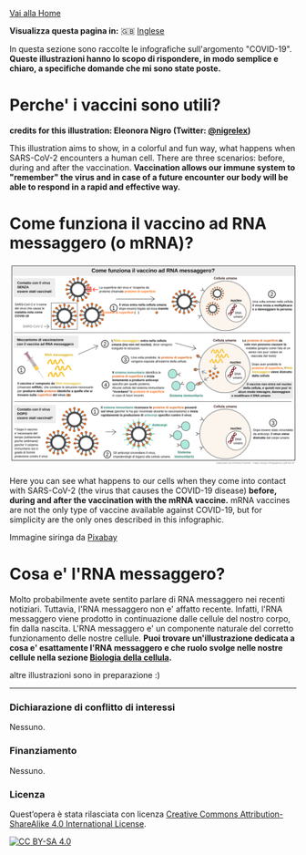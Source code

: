 
[Vai alla Home](https://easy-infographics.github.io/it/)

**Visualizza questa pagina in:** 🇬🇧 [Inglese](../en/)

In questa sezione sono raccolte le infografiche sull'argomento "COVID-19". 
**Queste illustrazioni hanno lo scopo di rispondere, in modo semplice e chiaro, a specifiche domande che mi sono state poste.** 


# Perche' i vaccini sono utili?

**credits for this illustration: Eleonora Nigro (Twitter: [@nigrelex](https://twitter.com/nigrelex?lang=en#:~:text=Eleonora%20Nigro%20(%40nigrelex)%20%7C%20Twitter))**

This illustration aims to show, in a colorful and fun way, what happens when SARS-CoV-2 encounters a human cell. There are three scenarios: before, during and after the vaccination.
**Vaccination allows our immune system to "remember" the virus and in case of a future encounter our body will be able to respond in a rapid and effective way.**


# Come funziona il vaccino ad RNA messaggero (o mRNA)?

![How does the mRNA vaccine work - versione italiana](images/vaccine.svg)

Here you can see what happens to our cells when they come into contact with SARS-CoV-2 (the virus that causes the COVID-19 disease) **before, during and after the vaccination with the mRNA vaccine.** 
mRNA vaccines are not the only type of vaccine available against COVID-19, but for simplicity are the only ones described in this infographic.

Immagine siringa da [Pixabay](https://pixabay.com/users/janjf93-3084263/)


# Cosa e' l'RNA messaggero? 

Molto probabilmente avete sentito parlare di RNA messaggero nei recenti notiziari. Tuttavia, l'RNA messaggero non e' affatto recente. Infatti, l'RNA messaggero viene prodotto in continuazione dalle cellule del nostro corpo, fin dalla nascita. L'RNA messaggero e' un componente naturale del corretto funzionamento delle nostre cellule. 
**Puoi trovare un'illustrazione dedicata a cosa e' esattamente l'RNA messaggero e che ruolo svolge nelle nostre cellule nella sezione [Biologia della cellula](https://easy-infographics.github.io/Cell_Biology/it/).** 


altre illustrazioni sono in preparazione :)

***

### Dichiarazione di conflitto di interessi

Nessuno.

### Finanziamento

Nessuno. 


### Licenza

Quest’opera è stata rilasciata con licenza 
[Creative Commons Attribution-ShareAlike 4.0 International License][cc-by-sa].

[![CC BY-SA 4.0][cc-by-sa-image]][cc-by-sa]

[cc-by-sa]: http://creativecommons.org/licenses/by-sa/4.0/
[cc-by-sa-image]: https://licensebuttons.net/l/by-sa/4.0/88x31.png
[cc-by-sa-shield]: https://img.shields.io/badge/License-CC%20BY--SA%204.0-lightgrey.svg
